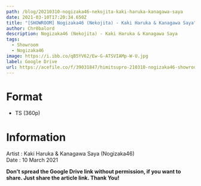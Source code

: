 ```yaml
---
path: /blog/20210310-nogizaka46-nekojita-kaki-haruka-kanagawa-saya
date: 2021-03-10T17:20:34.650Z
title: "[SHOWROOM] Nogizaka46 (Nekojita) - Kaki Haruka & Kanagawa Saya"
author: Chr0balord
description: Nogizaka46 (Nekojita) - Kaki Haruka & Kanagawa Saya
tags:
  - Showroom
  - Nogizaka46
image: https://i.ibb.co/qB5YV62/Ew-G-ATSVIAMp-W-U.jpg
label: Google Drive
url: https://acefile.co/f/39031847/himitsupro-210310-nogizaka46-showroom-nekojita-kaki-haruka-kanagawa-saya-ts
---
```

# Format

* TS (360p)

# Information

Artist : Kaki Haruka & Kanagawa Saya (Nogizaka46) \
Date : 10 March 2021

**Don't spread the Google Drive link without permission, if you want to share. Just share the article link. Thank You!**